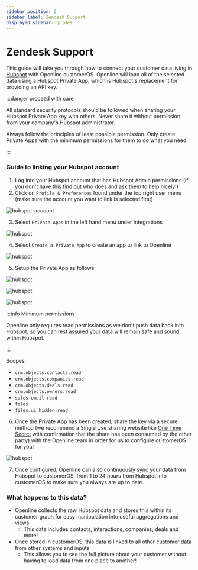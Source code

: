 ```yaml
---
sidebar_position: 2
sidebar_label: Zendesk Support
displayed_sidebar: guides
---
```


# Zendesk Support

This guide will take you through how to connect your customer data living in [Hubspot][hubspot] with Openline customerOS. Openline will load all of the selected data using a Hubspot Private App, which is Hubspot's replacement for providing an API key.
 
:::danger proceed with care

All standard security protocols should be followed when sharing your Hubspot Private App key with others. Never share it without permission from your company's Hubspot administrator.

Always follow the principles of least possible permission. Only create Private Apps with the minimum permissions for them to do what you need.

:::

### Guide to linking your Hubspot account

1. Log into your Hubspot account that has Hubspot Admin permissions (if you don't have this find out who does and ask them to help nicely!)
2. Click on `Profile & Preferences` found under the top right user menu (make sure the account you want to link is selected first)

![hubspot-account](@site/static/img/guides/hubspot/hubspot-account.png)

3. Select `Private Apps` in the left hand menu under Integrations

![hubspot](@site/static/img/guides/hubspot/hubspot-preferences.png)

4. Select `Create a Private App` to create an app to link to Openline

![hubspot](@site/static/img/guides/hubspot/hubspot-private-apps.png)

5. Setup the Private App as follows:

![hubspot](@site/static/img/guides/hubspot/hubspot-basic-info.png)

![hubspot](@site/static/img/guides/hubspot/hubspot-scopes.png)

![hubspot](@site/static/img/guides/hubspot/hubspot-approval.png)

:::info Minimum permissions

Openline only requires read permissions as we don't push data back into Hubspot, so you can rest assured your data will remain safe and sound within Hubspot.

:::

Scopes:
- `crm.objects.contacts.read`
- `crm.objects.companies.read`
- `crm.objects.deals.read`
- `crm.objects.owners.read`
- `sales-email-read`
- `files`
- `files.ui_hidden.read`

6. Once the Private App has been created, share the key via a secure method (we recommend a Single Use sharing website like [One Time Secret][onetimesecret] with confirmation that the share has been consumed by the other party) with the Openline team in order for us to configure customerOS for you!

![hubspot](@site/static/img/guides/hubspot/hubspot-key.png)

7. Once configured, Openline can also continuously sync your data from Hubspot to customerOS, from 1 to 24 hours from Hubspot into customerOS to make sure you always are up to date.

<!--- TODO: update with sync details ---->

### What happens to this data?

- Openline collects the raw Hubspot data and stores this within its customer graph for easy manipulation into useful aggregations and views
  - This data includes contacts, interactions, companies, deals and more!
- Once stored in customerOS, this data is linked to all other customer data from other systems and inputs
  - This allows you to see the full picture about your customer without having to load data from one place to another!

<!--- References ---->

[hubspot]: https://www.hubspot.com/
[onetimesecret]: https://onetimesecret.com/
